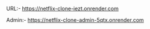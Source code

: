 URL:- https://netflix-clone-iezt.onrender.com

Admin:- https://netflix-clone-admin-5qtx.onrender.com
